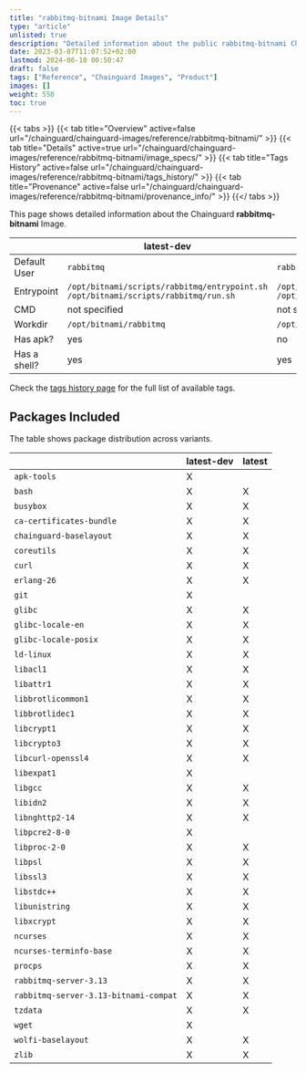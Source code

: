```yaml
---
title: "rabbitmq-bitnami Image Details"
type: "article"
unlisted: true
description: "Detailed information about the public rabbitmq-bitnami Chainguard Image."
date: 2023-03-07T11:07:52+02:00
lastmod: 2024-06-10 00:50:47
draft: false
tags: ["Reference", "Chainguard Images", "Product"]
images: []
weight: 550
toc: true
---
```


{{< tabs >}}
{{< tab title="Overview" active=false url="/chainguard/chainguard-images/reference/rabbitmq-bitnami/" >}}
{{< tab title="Details" active=true url="/chainguard/chainguard-images/reference/rabbitmq-bitnami/image_specs/" >}}
{{< tab title="Tags History" active=false url="/chainguard/chainguard-images/reference/rabbitmq-bitnami/tags_history/" >}}
{{< tab title="Provenance" active=false url="/chainguard/chainguard-images/reference/rabbitmq-bitnami/provenance_info/" >}}
{{</ tabs >}}

This page shows detailed information about the Chainguard **rabbitmq-bitnami** Image.

|              | latest-dev                                                                         | latest                                                                             |
|--------------|------------------------------------------------------------------------------------|------------------------------------------------------------------------------------|
| Default User | `rabbitmq`                                                                         | `rabbitmq`                                                                         |
| Entrypoint   | `/opt/bitnami/scripts/rabbitmq/entrypoint.sh /opt/bitnami/scripts/rabbitmq/run.sh` | `/opt/bitnami/scripts/rabbitmq/entrypoint.sh /opt/bitnami/scripts/rabbitmq/run.sh` |
| CMD          | not specified                                                                      | not specified                                                                      |
| Workdir      | `/opt/bitnami/rabbitmq`                                                            | `/opt/bitnami/rabbitmq`                                                            |
| Has apk?     | yes                                                                                | no                                                                                 |
| Has a shell? | yes                                                                                | yes                                                                                |

Check the [tags history page](/chainguard/chainguard-images/reference/rabbitmq-bitnami/tags_history/) for the full list of available tags.

## Packages Included
The table shows package distribution across variants.

|                                       | latest-dev | latest |
|---------------------------------------|------------|--------|
| `apk-tools`                           | X          |        |
| `bash`                                | X          | X      |
| `busybox`                             | X          | X      |
| `ca-certificates-bundle`              | X          | X      |
| `chainguard-baselayout`               | X          | X      |
| `coreutils`                           | X          | X      |
| `curl`                                | X          | X      |
| `erlang-26`                           | X          | X      |
| `git`                                 | X          |        |
| `glibc`                               | X          | X      |
| `glibc-locale-en`                     | X          | X      |
| `glibc-locale-posix`                  | X          | X      |
| `ld-linux`                            | X          | X      |
| `libacl1`                             | X          | X      |
| `libattr1`                            | X          | X      |
| `libbrotlicommon1`                    | X          | X      |
| `libbrotlidec1`                       | X          | X      |
| `libcrypt1`                           | X          | X      |
| `libcrypto3`                          | X          | X      |
| `libcurl-openssl4`                    | X          | X      |
| `libexpat1`                           | X          |        |
| `libgcc`                              | X          | X      |
| `libidn2`                             | X          | X      |
| `libnghttp2-14`                       | X          | X      |
| `libpcre2-8-0`                        | X          |        |
| `libproc-2-0`                         | X          | X      |
| `libpsl`                              | X          | X      |
| `libssl3`                             | X          | X      |
| `libstdc++`                           | X          | X      |
| `libunistring`                        | X          | X      |
| `libxcrypt`                           | X          | X      |
| `ncurses`                             | X          | X      |
| `ncurses-terminfo-base`               | X          | X      |
| `procps`                              | X          | X      |
| `rabbitmq-server-3.13`                | X          | X      |
| `rabbitmq-server-3.13-bitnami-compat` | X          | X      |
| `tzdata`                              | X          | X      |
| `wget`                                | X          |        |
| `wolfi-baselayout`                    | X          | X      |
| `zlib`                                | X          | X      |

